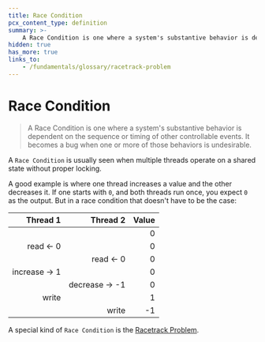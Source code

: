 ```yaml
---
title: Race Condition
pcx_content_type: definition
summary: >-
    A Race Condition is one where a system's substantive behavior is dependent on the sequence or timing of other controllable events. It becomes a bug when one or more of those behaviors is undesirable.
hidden: true
has_more: true
links_to:
    - /fundamentals/glossary/racetrack-problem
---
```


# Race Condition

> A Race Condition is one where a system's substantive behavior is dependent on the sequence or timing of other controllable events. It becomes a bug when one or more of those behaviors is undesirable.

A `Race Condition` is usually seen when multiple threads operate on a shared state without proper locking.

A good example is where one thread increases a value and the other decreases it. If one starts with `0`, and both threads run once, you expect `0` as the output. But in a race condition that doesn't have to be the case:

|      Thread 1 |       Thread 2 | Value |
| ------------: | -------------: | ----: |
|               |                |     0 |
|     read <- 0 |                |     0 |
|               |      read <- 0 |     0 |
| increase -> 1 |                |     0 |
|               | decrease -> -1 |     0 |
|         write |                |     1 |
|               |          write |    -1 |

A special kind of `Race Condition` is the [Racetrack Problem](/fundamentals/glossary/racetrack-problem).
